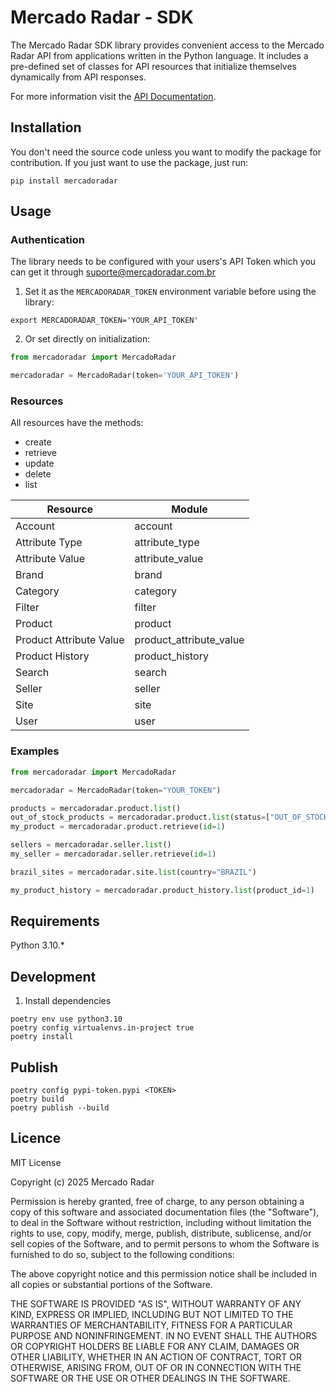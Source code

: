# Mercado Radar - SDK

The Mercado Radar SDK library provides convenient access to the Mercado Radar API from applications written in the
Python language. It includes a pre-defined set of classes for API resources that initialize themselves dynamically from
API responses.

For more information visit the [API Documentation](https://mercadoradar.readme.io/).

## Installation

You don't need the source code unless you want to modify the package for contribution. If you just want to use the
package, just run:

```shell
pip install mercadoradar
```

## Usage

### Authentication

The library needs to be configured with your users's API Token which you can get it through
suporte@mercadoradar.com.br

1. Set it as the `MERCADORADAR_TOKEN` environment variable before using the library:

```shell
export MERCADORADAR_TOKEN='YOUR_API_TOKEN'
```

2. Or set directly on initialization:

```python
from mercadoradar import MercadoRadar

mercadoradar = MercadoRadar(token='YOUR_API_TOKEN')
```

### Resources

All resources have the methods:

* create
* retrieve
* update
* delete
* list

| Resource                | Module                  |
|-------------------------|-------------------------|
| Account                 | account                 |
| Attribute Type          | attribute_type          |
| Attribute Value         | attribute_value         |
| Brand                   | brand                   |      
| Category                | category                |
| Filter                  | filter                  |
| Product                 | product                 |
| Product Attribute Value | product_attribute_value |
| Product History         | product_history         |
| Search                  | search                  |
| Seller                  | seller                  |
| Site                    | site                    |
| User                    | user                    |


### Examples

```python
from mercadoradar import MercadoRadar

mercadoradar = MercadoRadar(token="YOUR_TOKEN")

products = mercadoradar.product.list()
out_of_stock_products = mercadoradar.product.list(status=["OUT_OF_STOCK"])
my_product = mercadoradar.product.retrieve(id=1)

sellers = mercadoradar.seller.list()
my_seller = mercadoradar.seller.retrieve(id=1)

brazil_sites = mercadoradar.site.list(country="BRAZIL")

my_product_history = mercadoradar.product_history.list(product_id=1)
```

## Requirements

Python 3.10.*

## Development

1. Install dependencies

```shell
poetry env use python3.10
poetry config virtualenvs.in-project true
poetry install
```

## Publish
```shell
poetry config pypi-token.pypi <TOKEN>
poetry build
poetry publish --build
```


## Licence

MIT License

Copyright (c) 2025 Mercado Radar

Permission is hereby granted, free of charge, to any person obtaining a copy
of this software and associated documentation files (the "Software"), to deal
in the Software without restriction, including without limitation the rights
to use, copy, modify, merge, publish, distribute, sublicense, and/or sell
copies of the Software, and to permit persons to whom the Software is
furnished to do so, subject to the following conditions:

The above copyright notice and this permission notice shall be included in all
copies or substantial portions of the Software.

THE SOFTWARE IS PROVIDED "AS IS", WITHOUT WARRANTY OF ANY KIND, EXPRESS OR
IMPLIED, INCLUDING BUT NOT LIMITED TO THE WARRANTIES OF MERCHANTABILITY,
FITNESS FOR A PARTICULAR PURPOSE AND NONINFRINGEMENT. IN NO EVENT SHALL THE
AUTHORS OR COPYRIGHT HOLDERS BE LIABLE FOR ANY CLAIM, DAMAGES OR OTHER
LIABILITY, WHETHER IN AN ACTION OF CONTRACT, TORT OR OTHERWISE, ARISING FROM,
OUT OF OR IN CONNECTION WITH THE SOFTWARE OR THE USE OR OTHER DEALINGS IN THE
SOFTWARE.